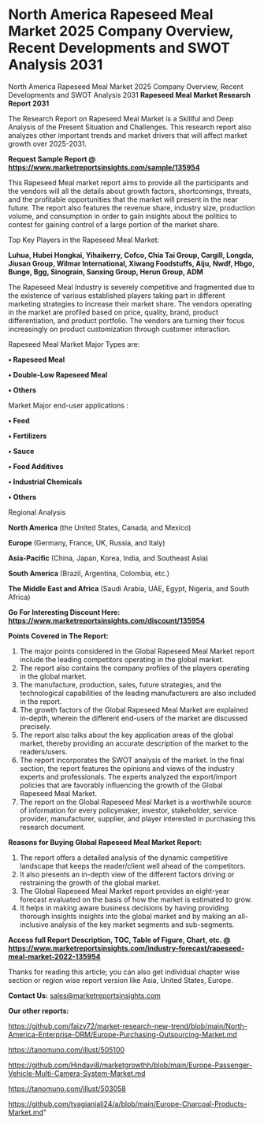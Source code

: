 # North America Rapeseed Meal Market 2025 Company Overview, Recent Developments and SWOT Analysis 2031
 North America Rapeseed Meal Market 2025 Company Overview, Recent Developments and SWOT Analysis 2031
<strong>Rapeseed Meal Market Research Report 2031</strong>

The Research Report on Rapeseed Meal Market is a Skillful and Deep Analysis of the Present Situation and Challenges. This research report also analyzes other important trends and market drivers that will affect market growth over 2025-2031.

<strong>Request Sample Report @ <a href=https://www.marketreportsinsights.com/sample/135954>https://www.marketreportsinsights.com/sample/135954</a></strong>

This Rapeseed Meal market report aims to provide all the participants and the vendors will all the details about growth factors, shortcomings, threats, and the profitable opportunities that the market will present in the near future. The report also features the revenue share, industry size, production volume, and consumption in order to gain insights about the politics to contest for gaining control of a large portion of the market share.

Top Key Players in the Rapeseed Meal Market:

<strong>Luhua, Hubei Hongkai, Yihaikerry, Cofco, Chia Tai Group, Cargill, Longda, Jiusan Group, Wilmar International, Xiwang Foodstuffs, Aiju, Nwdf, Hbgo, Bunge, Bgg, Sinograin, Sanxing Group, Herun Group, ADM</strong>

The Rapeseed Meal Industry is severely competitive and fragmented due to the existence of various established players taking part in different marketing strategies to increase their market share. The vendors operating in the market are profiled based on price, quality, brand, product differentiation, and product portfolio. The vendors are turning their focus increasingly on product customization through customer interaction.

Rapeseed Meal Market Major Types are:

<strong>• Rapeseed Meal

• Double-Low Rapeseed Meal

• Others</strong>

Market Major end-user applications :

<strong>• Feed

• Fertilizers

• Sauce

• Food Additives

• Industrial Chemicals

• Others</strong>

Regional Analysis

</u><strong><b>North America</b></strong> (the United States, Canada, and Mexico)

<strong><b>Europe </b></strong>(Germany, France, UK, Russia, and Italy)

<strong><b>Asia-Pacific</b></strong> (China, Japan, Korea, India, and Southeast Asia)

<strong><b>South America</b></strong> (Brazil, Argentina, Colombia, etc.)

<strong><b>The Middle East and Africa</b></strong> (Saudi Arabia, UAE, Egypt, Nigeria, and South Africa)

<strong>Go For Interesting Discount Here: <a href=https://www.marketreportsinsights.com/discount/135954>https://www.marketreportsinsights.com/discount/135954</a></strong>

<strong>Points Covered in The Report:</strong>
<ol>
  <li>The major points considered in the Global Rapeseed Meal Market report include the leading competitors operating in the global market.</li>
  <li>The report also contains the company profiles of the players operating in the global market.</li>
  <li>The manufacture, production, sales, future strategies, and the technological capabilities of the leading manufacturers are also included in the report.</li>
  <li>The growth factors of the Global Rapeseed Meal Market are explained in-depth, wherein the different end-users of the market are discussed precisely.</li>
  <li>The report also talks about the key application areas of the global market, thereby providing an accurate description of the market to the readers/users.</li>
  <li>The report incorporates the SWOT analysis of the market. In the final section, the report features the opinions and views of the industry experts and professionals. The experts analyzed the export/import policies that are favorably influencing the growth of the Global Rapeseed Meal Market.</li>
  <li>The report on the Global Rapeseed Meal Market is a worthwhile source of information for every policymaker, investor, stakeholder, service provider, manufacturer, supplier, and player interested in purchasing this research document.</li>
</ol>
<strong>Reasons for Buying Global Rapeseed Meal Market Report:</strong>

<ol>
  <li>The report offers a detailed analysis of the dynamic competitive landscape that keeps the reader/client well ahead of the competitors.</li>
  <li>It also presents an in-depth view of the different factors driving or restraining the growth of the global market.</li>
  <li>The Global Rapeseed Meal Market report provides an eight-year forecast evaluated on the basis of how the market is estimated to grow.</li>
  <li>It helps in making aware business decisions by having providing thorough insights insights into the global market and by making an all-inclusive analysis of the key market segments and sub-segments.</li>
</ol>
<strong>Access full Report Description, TOC, Table of Figure, Chart, etc. @ <a href=https://www.marketreportsinsights.com/industry-forecast/rapeseed-meal-market-2022-135954>https://www.marketreportsinsights.com/industry-forecast/rapeseed-meal-market-2022-135954</a></strong>


Thanks for reading this article; you can also get individual chapter wise section or region wise report version like Asia, United States, Europe.

<strong>Contact Us:</strong>
sales@marketreportsinsights.com

<strong>Our other reports:</strong>

<a href=https://github.com/faizy72/market-research-new-trend/blob/main/North-America-Enterprise-DRM/Europe-Purchasing-Outsourcing-Market.md>https://github.com/faizy72/market-research-new-trend/blob/main/North-America-Enterprise-DRM/Europe-Purchasing-Outsourcing-Market.md</a>

<a href=https://tanomuno.com/illust/505100>https://tanomuno.com/illust/505100</a>

<a href=https://github.com/Hindavi8/marketgrowthh/blob/main/Europe-Passenger-Vehicle-Multi-Camera-System-Market.md>https://github.com/Hindavi8/marketgrowthh/blob/main/Europe-Passenger-Vehicle-Multi-Camera-System-Market.md</a>

<a href=https://tanomuno.com/illust/503058>https://tanomuno.com/illust/503058</a>

<a href=https://github.com/tyagianjali24/a/blob/main/Europe-Charcoal-Products-Market.md>https://github.com/tyagianjali24/a/blob/main/Europe-Charcoal-Products-Market.md</a>"
